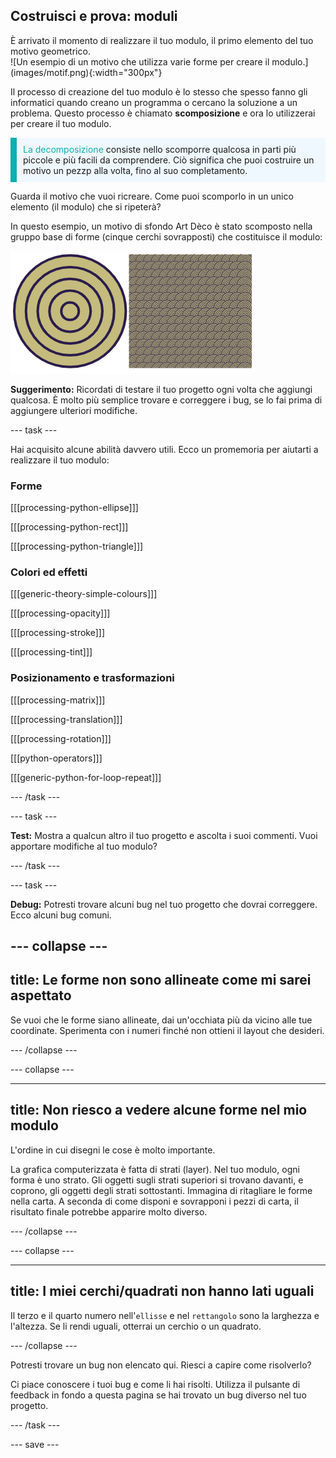 ## Costruisci e prova: moduli

<div style="display: flex; flex-wrap: wrap">
<div style="flex-basis: 200px; flex-grow: 1; margin-right: 15px;">
È arrivato il momento di realizzare il tuo modulo, il primo elemento del tuo motivo geometrico.
</div>
<div>
![Un esempio di un motivo che utilizza varie forme per creare il modulo.](images/motif.png){:width="300px"}
</div>
</div>

Il processo di creazione del tuo modulo è lo stesso che spesso fanno gli informatici quando creano un programma o cercano la soluzione a un problema. Questo processo è chiamato **scomposizione** e ora lo utilizzerai per creare il tuo modulo.

<p style="border-left: solid; border-width:10px; border-color: #0faeb0; background-color: aliceblue; padding: 10px;"><span style="color: #0faeb0">La decomposizione</span> consiste nello scomporre qualcosa in parti più piccole e più facili da comprendere. Ciò significa che puoi costruire un motivo un pezzp alla volta, fino al suo completamento.</p>

Guarda il motivo che vuoi ricreare. Come puoi scomporlo in un unico elemento (il modulo) che si ripeterà?

In questo esempio, un motivo di sfondo Art Dèco è stato scomposto nella gruppo base di forme (cinque cerchi sovrapposti) che costituisce il modulo:

![Un singolo motivo a cinque cerchi accanto a un'immagine del modello completo Art Dèco con molte copie del modulo.](images/motif-pattern.png)

**Suggerimento:** Ricordati di testare il tuo progetto ogni volta che aggiungi qualcosa. È molto più semplice trovare e correggere i bug, se lo fai prima di aggiungere ulteriori modifiche.

--- task ---

Hai acquisito alcune abilità davvero utili. Ecco un promemoria per aiutarti a realizzare il tuo modulo:

### Forme

[[[processing-python-ellipse]]]

[[[processing-python-rect]]]

[[[processing-python-triangle]]]

### Colori ed effetti

[[[generic-theory-simple-colours]]]

[[[processing-opacity]]]

[[[processing-stroke]]]

[[[processing-tint]]]

### Posizionamento e trasformazioni

[[[processing-matrix]]]

[[[processing-translation]]]

[[[processing-rotation]]]

[[[python-operators]]]

[[[generic-python-for-loop-repeat]]]

--- /task ---

--- task ---

**Test:** Mostra a qualcun altro il tuo progetto e ascolta i suoi commenti. Vuoi apportare modifiche al tuo modulo?

--- /task ---

--- task ---

**Debug:** Potresti trovare alcuni bug nel tuo progetto che dovrai correggere. Ecco alcuni bug comuni.

--- collapse ---
---
title: Le forme non sono allineate come mi sarei aspettato
---

Se vuoi che le forme siano allineate, dai un'occhiata più da vicino alle tue coordinate. Sperimenta con i numeri finché non ottieni il layout che desideri.

--- /collapse ---

--- collapse ---

---
title: Non riesco a vedere alcune forme nel mio modulo
---

L'ordine in cui disegni le cose è molto importante.

La grafica computerizzata è fatta di strati (layer). Nel tuo modulo, ogni forma è uno strato. Gli oggetti sugli strati superiori si trovano davanti, e coprono, gli oggetti degli strati sottostanti. Immagina di ritagliare le forme nella carta. A seconda di come disponi e sovrapponi i pezzi di carta, il risultato finale potrebbe apparire molto diverso.

--- /collapse ---

--- collapse ---

---
title: I miei cerchi/quadrati non hanno lati uguali
---

Il terzo e il quarto numero nell'`ellisse` e nel `rettangolo` sono la larghezza e l'altezza. Se li rendi uguali, otterrai un cerchio o un quadrato.

--- /collapse ---

Potresti trovare un bug non elencato qui. Riesci a capire come risolverlo?

Ci piace conoscere i tuoi bug e come li hai risolti. Utilizza il pulsante di feedback in fondo a questa pagina se hai trovato un bug diverso nel tuo progetto.

--- /task ---

--- save ---
